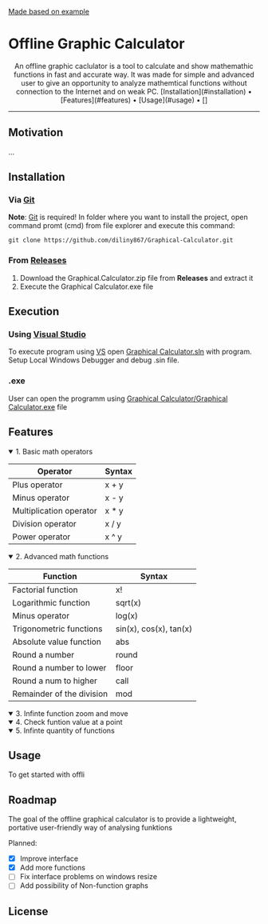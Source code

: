 [Made based on example](https://github.com/aregtech/areg-sdk/blob/master/README.md)
# Offline Graphic Calculator

<center>An offline graphic caclulator is a tool to calculate and show mathemathic functions in fast and accurate way. It was made for simple and advanced user to give an opportunity to analyze mathemtical functions without connection to the Internet and on weak PC. 
[Installation](#installation) • [Features](#features) • [Usage](#usage) • []
</center>

---

## Motivation
...
## Installation
### Via [Git](https://git-scm.com)
**Note**: [Git](https://git-scm.com) is required! 
In folder where you want to install the project, open command promt (cmd) from file explorer and execute this command:
```
git clone https://github.com/diliny867/Graphical-Calculator.git
```
### From [Releases](https://github.com/diliny867/Graphical-Calculator/releases)
1. Download the Graphical.Calculator.zip file from **Releases** and extract it
2. Execute the Graphical Calculator.exe file

## Execution
### Using [Visual Studio](https://visualstudio.microsoft.com/)
To execute program using [VS](https://visualstudio.microsoft.com/) open [Graphical Calculator.sln](https://github.com/diliny867/Graphical-Calculator/blob/master/Graphical%20Calculator.sln) with program.
Setup Local Windows Debugger and debug .sin file.
### .exe
User can open the programm using [Graphical Calculator/Graphical Calculator.exe](https://github.com/diliny867/Graphical-Calculator/blob/master/Graphical%20Calculator/Graphical%20Calculator.exe) file
## Features

<details open>
<summary>
1. Basic math operators
</summary>

| Operator                | Syntax |
|-------------------------|--------|
| Plus operator           | x \+ y |
| Minus operator          | x \- y |
| Multiplication operator | x \* y |
| Division operator       | x \/ y |
| Power operator          | x \^ y |
</details>

<details open>
<summary>
2. Advanced math functions
</summary>

| Function                | Syntax |
|-------------------------|--------|
| Factorial function           | x\! |
| Logarithmic function           | sqrt(x) |
| Minus operator          | log(x) |
| Trigonometric functions  | sin(x), cos(x), tan(x) |
| Absolute value function       | abs |
| Round a number          | round |
| Round a number to lower          | floor |
| Round a num to higher          | call |
| Remainder of the division          | mod |
</details>

<details open>
<summary>
3. Infinte function zoom and move 
</summary>

</details>

<details open>
<summary>
4. Check funtion value at a point 
</summary>

</details>

<details open>
<summary>
5. Infinte quantity of functions 
</summary>

</details>

## Usage
To get started with offli

## Roadmap
The goal of the offline graphical calculator is to provide a lightweight, portative user-friendly way of analysing funktions 

Planned:
- [x] Improve interface
- [x] Add more functions
- [ ] Fix interface problems on windows resize
- [ ] Add possibility of Non-function graphs

## License
